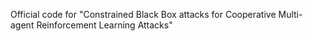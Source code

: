 Official code for "Constrained Black Box attacks for Cooperative Multi-agent Reinforcement Learning Attacks"